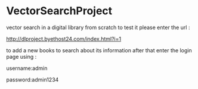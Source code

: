 # VectorSearchProject
vector search in a digital library from scratch
to test it please enter the url :

http://dlproject.byethost24.com/index.html?i=1

to add a new books to search about its information after that enter the login page using :


username:admin

password:admin1234
